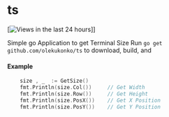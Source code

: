 ts
==


[![Views in the last 24 hours](https://sourcegraph.com/api/repos/github.com/olekukonko/ts/counters/views-24h.png)]]


Simple go Application to get Terminal Size 
Run `go get github.com/olekukonko/ts` to download, build, and

#### Example

```go
	size , _  := GetSize()
	fmt.Println(size.Col())     // Get Width
	fmt.Println(size.Row())     // Get Height
	fmt.Println(size.PosX())    // Get X Position
	fmt.Println(size.PosY())    // Get Y Position

```

